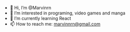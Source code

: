 - 👋 Hi, I’m @Marvinrn
- 👀 I’m interested in programing, video games and manga
- 🌱 I’m currently learning React
- 📫 How to reach me: marvinnrn@gmail.com


<!---
Marvinrn/Marvinrn is a ✨ special ✨ repository because its `README.md` (this file) appears on your GitHub profile.
You can click the Preview link to take a look at your changes.
--->
